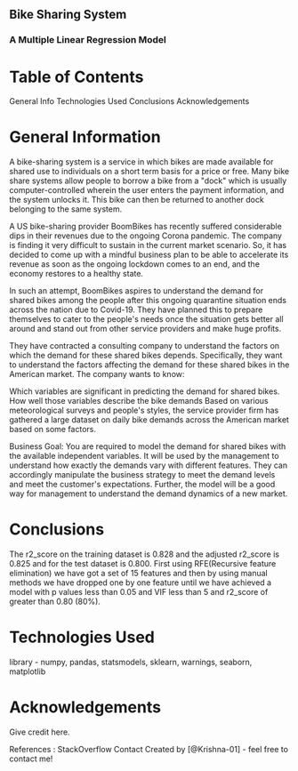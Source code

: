 ## Bike Sharing System
### A Multiple Linear Regression Model

# Table of Contents

General Info
Technologies Used
Conclusions
Acknowledgements

# General Information

A bike-sharing system is a service in which bikes are made available for shared use to individuals on a short term basis for a price or free. Many bike share systems allow people to borrow a bike from a "dock" which is usually computer-controlled wherein the user enters the payment information, and the system unlocks it. This bike can then be returned to another dock belonging to the same system.

A US bike-sharing provider BoomBikes has recently suffered considerable dips in their revenues due to the ongoing Corona pandemic. The company is finding it very difficult to sustain in the current market scenario. So, it has decided to come up with a mindful business plan to be able to accelerate its revenue as soon as the ongoing lockdown comes to an end, and the economy restores to a healthy state.

In such an attempt, BoomBikes aspires to understand the demand for shared bikes among the people after this ongoing quarantine situation ends across the nation due to Covid-19. They have planned this to prepare themselves to cater to the people's needs once the situation gets better all around and stand out from other service providers and make huge profits.

They have contracted a consulting company to understand the factors on which the demand for these shared bikes depends. Specifically, they want to understand the factors affecting the demand for these shared bikes in the American market. The company wants to know:

Which variables are significant in predicting the demand for shared bikes. How well those variables describe the bike demands Based on various meteorological surveys and people's styles, the service provider firm has gathered a large dataset on daily bike demands across the American market based on some factors.

Business Goal: You are required to model the demand for shared bikes with the available independent variables. It will be used by the management to understand how exactly the demands vary with different features. They can accordingly manipulate the business strategy to meet the demand levels and meet the customer's expectations. Further, the model will be a good way for management to understand the demand dynamics of a new market.

# Conclusions
The r2_score on the training dataset is 0.828 and the adjusted r2_score is 0.825 and for the test dataset is
0.800. First using RFE(Recursive feature elimination) we have got a set of 15 features and then by using manual methods we have dropped one by one feature until we have achieved a model with p values less than 0.05 and VIF less than 5 and r2_score of greater than 0.80 (80%).

# Technologies Used
library - numpy, pandas, statsmodels, sklearn, warnings, seaborn, matplotlib

# Acknowledgements
Give credit here.

References : StackOverflow
Contact
Created by [@Krishna-01] - feel free to contact me!
